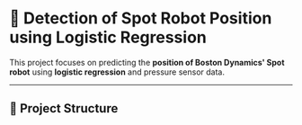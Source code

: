 # 🤖 Detection of Spot Robot Position using Logistic Regression

This project focuses on predicting the **position of Boston Dynamics' Spot robot** using **logistic regression** and pressure sensor data.

---

## 📂 Project Structure

